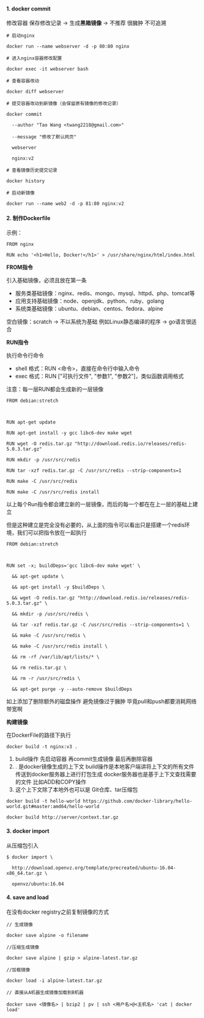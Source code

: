 #### 1. docker commit

修改容器 保存修改记录 -> 生成**黑箱镜像** -> 不推荐 很臃肿 不可追溯



```
# 启动nginx

docker run --name webserver -d -p 80:80 nginx

# 进入nginx容器修改配置

docker exec -it webserver bash

# 查看容器改动

docker diff webserver

# 提交容器改动到新镜像（会保留原有镜像的修改记录）

docker commit 

  --author "Tao Wang <twang2218@gmail.com>" 

  --message "修改了默认网页" 

  webserver 

  nginx:v2

# 查看镜像历史提交记录

docker history

# 启动新镜像

docker run --name web2 -d -p 81:80 nginx:v2
```

 

#### 2. 制作Dockerfile

示例：

```
FROM nginx

RUN echo '<h1>Hello, Docker!</h1>' > /usr/share/nginx/html/index.html
```

 

**FROM指令**

引入基础镜像，必须且放在第一条

- 服务类基础镜像：nginx、redis、mongo、mysql、httpd、php、tomcat等
- 应用支持基础镜像：node、openjdk、python、ruby、golang
- 系统类基础镜像：ubuntu、debian、centos、fedora、alpine

空白镜像：scratch -> 不以系统为基础 例如Linux静态编译的程序 -> go语言很适合

 

**RUN指令**

执行命令行命令

- shell 格式：RUN <命令>，直接在命令行中输入命令
- exec 格式：RUN ["可执行文件", "参数1", "参数2"]，类似函数调用格式

 

注意：每一层RUN都会生成新的一层镜像

```
FROM debian:stretch

 

RUN apt-get update

RUN apt-get install -y gcc libc6-dev make wget

RUN wget -O redis.tar.gz "http://download.redis.io/releases/redis-5.0.3.tar.gz"

RUN mkdir -p /usr/src/redis

RUN tar -xzf redis.tar.gz -C /usr/src/redis --strip-components=1

RUN make -C /usr/src/redis

RUN make -C /usr/src/redis install
```

以上每个Run指令都会建立新的一层镜像，而后的每一个都在在上一层的基础上建立

 

但是这种建立是完全没有必要的，从上面的指令可以看出只是搭建一个redis环境，我们可以把指令放在一起执行

```
FROM debian:stretch

 

RUN set -x; buildDeps='gcc libc6-dev make wget' \

  && apt-get update \

  && apt-get install -y $buildDeps \

  && wget -O redis.tar.gz "http://download.redis.io/releases/redis-5.0.3.tar.gz" \

  && mkdir -p /usr/src/redis \

  && tar -xzf redis.tar.gz -C /usr/src/redis --strip-components=1 \

  && make -C /usr/src/redis \

  && make -C /usr/src/redis install \

  && rm -rf /var/lib/apt/lists/* \

  && rm redis.tar.gz \

  && rm -r /usr/src/redis \

  && apt-get purge -y --auto-remove $buildDeps
```

如上添加了删除额外的磁盘操作 避免镜像过于臃肿 毕竟pull和push都要消耗网络带宽啊

 

**构建镜像**

在DockerFile的路径下执行

```
docker build -t nginx:v3 .
```

1. build操作 先启动容器 再commit生成镜像 最后再删除容器
2. . 是docker镜像生成的上下文  build操作是本地客户端讲将上下文的所有文件传送到docker服务器上进行打包生成 docker服务器也是基于上下文查找需要的文件 比如ADD和COPY操作
3. 这个上下文除了本地外也可以是 Git仓库、tar压缩包



```
docker build -t hello-world https://github.com/docker-library/hello-world.git#master:amd64/hello-world

docker build http://server/context.tar.gz
```

 

#### 3. docker import

从压缩包引入

```
$ docker import \

  http://download.openvz.org/template/precreated/ubuntu-16.04-x86_64.tar.gz \

  openvz/ubuntu:16.04
```

 

#### 4. save and load

在没有docker registry之前复制镜像的方式

```
// 生成镜像

docker save alpine -o filename

//压缩生成镜像

docker save alpine | gzip > alpine-latest.tar.gz

//加载镜像

docker load -i alpine-latest.tar.gz

// 直接从A机器生成镜像加载到B机器

docker save <镜像名> | bzip2 | pv | ssh <用户名>@<主机名> 'cat | docker load'
```

